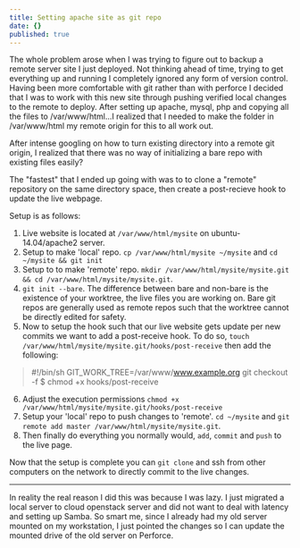 ```yaml
---
title: Setting apache site as git repo
date: {}
published: true
---
```


The whole problem arose when I was trying to figure out to backup a remote server site I just deployed. Not thinking ahead of time, trying to get everything up and running I completely ignored any form of version control. Having been more comfortable with git rather than with perforce I decided that I was to work with this new site through pushing verified local changes to the remote to deploy. After setting up apache, mysql, php and copying all the files to /var/www/html...I realized that I needed to make the folder in /var/www/html my remote origin for this to all work out. 

After intense googling on how to turn existing directory into a remote git origin, I realized that there was no way of initializing a bare repo with existing files easily?

The "fastest" that I ended up going with was to to clone a "remote" repository on the same directory space, then create a post-recieve hook to update the live webpage. 

Setup is as follows: 
1. Live website is located at `/var/www/html/mysite` on ubuntu-14.04/apache2 server. 
2. Setup to make 'local' repo. `cp /var/www/html/mysite ~/mysite` and `cd ~/mysite && git init`
3. Setup to to make 'remote' repo. `mkdir /var/www/html/mysite/mysite.git && cd /var/www/html/mysite/mysite.git`.
4. `git init --bare`. The difference between bare and non-bare is the existence of your worktree, the live files you are working on. Bare git repos are generally used as remote repos such that the worktree cannot be directly edited for safety. 
5. Now to setup the hook such that our live website gets update per new commits we want to add a post-receive hook. To do so, `touch /var/www/html/mysite/mysite.git/hooks/post-receive` then add the following:
> #!/bin/sh
> GIT_WORK_TREE=/var/www/www.example.org git checkout -f
> $ chmod +x hooks/post-receive 

6. Adjust the execution permissions `chmod +x /var/www/html/mysite/mysite.git/hooks/post-receive` 
7. Setup your 'local' repo to push changes to 'remote'. `cd ~/mysite` and `git remote add master /var/www/html/mysite/mysite.git`. 
8. Then finally do everything you normally would, `add`, `commit` and `push` to the live page. 

Now that the setup is complete you can `git clone` and ssh from other computers on the network to directly commit to the live changes. 

--- 

In reality the real reason I did this was because I was lazy. I just migrated a local server to cloud openstack server and did not want to deal with latency and setting up Samba. So smart me, since I already had my old server mounted on my workstation, I just pointed the changes so I can update the mounted drive of the old server on Perforce.
